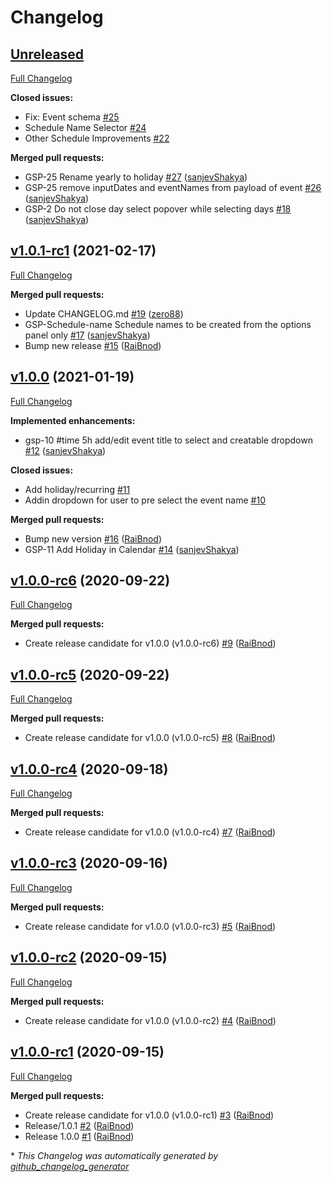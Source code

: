 # Changelog

## [Unreleased](https://github.com/NubeIO/grafana-schedule-panel/tree/HEAD)

[Full Changelog](https://github.com/NubeIO/grafana-schedule-panel/compare/v1.0.1-rc1...HEAD)

**Closed issues:**

- Fix: Event schema [\#25](https://github.com/NubeIO/grafana-schedule-panel/issues/25)
- Schedule Name Selector [\#24](https://github.com/NubeIO/grafana-schedule-panel/issues/24)
- Other Schedule Improvements [\#22](https://github.com/NubeIO/grafana-schedule-panel/issues/22)

**Merged pull requests:**

- GSP-25 Rename yearly to holiday [\#27](https://github.com/NubeIO/grafana-schedule-panel/pull/27) ([sanjevShakya](https://github.com/sanjevShakya))
- GSP-25 remove inputDates and eventNames from payload of event [\#26](https://github.com/NubeIO/grafana-schedule-panel/pull/26) ([sanjevShakya](https://github.com/sanjevShakya))
- GSP-2 Do not close day select popover while selecting days [\#18](https://github.com/NubeIO/grafana-schedule-panel/pull/18) ([sanjevShakya](https://github.com/sanjevShakya))

## [v1.0.1-rc1](https://github.com/NubeIO/grafana-schedule-panel/tree/v1.0.1-rc1) (2021-02-17)

[Full Changelog](https://github.com/NubeIO/grafana-schedule-panel/compare/v1.0.0...v1.0.1-rc1)

**Merged pull requests:**

- Update CHANGELOG.md [\#19](https://github.com/NubeIO/grafana-schedule-panel/pull/19) ([zero88](https://github.com/zero88))
- GSP-Schedule-name Schedule names to be created from the options panel only [\#17](https://github.com/NubeIO/grafana-schedule-panel/pull/17) ([sanjevShakya](https://github.com/sanjevShakya))
- Bump new release [\#15](https://github.com/NubeIO/grafana-schedule-panel/pull/15) ([RaiBnod](https://github.com/RaiBnod))

## [v1.0.0](https://github.com/NubeIO/grafana-schedule-panel/tree/v1.0.0) (2021-01-19)

[Full Changelog](https://github.com/NubeIO/grafana-schedule-panel/compare/v1.0.0-rc6...v1.0.0)

**Implemented enhancements:**

- gsp-10 \#time 5h add/edit event title to select and creatable dropdown [\#12](https://github.com/NubeIO/grafana-schedule-panel/pull/12) ([sanjevShakya](https://github.com/sanjevShakya))

**Closed issues:**

- Add holiday/recurring [\#11](https://github.com/NubeIO/grafana-schedule-panel/issues/11)
- Addin dropdown for user to pre select the event name [\#10](https://github.com/NubeIO/grafana-schedule-panel/issues/10)

**Merged pull requests:**

- Bump new version [\#16](https://github.com/NubeIO/grafana-schedule-panel/pull/16) ([RaiBnod](https://github.com/RaiBnod))
- GSP-11 Add Holiday in Calendar [\#14](https://github.com/NubeIO/grafana-schedule-panel/pull/14) ([sanjevShakya](https://github.com/sanjevShakya))

## [v1.0.0-rc6](https://github.com/NubeIO/grafana-schedule-panel/tree/v1.0.0-rc6) (2020-09-22)

[Full Changelog](https://github.com/NubeIO/grafana-schedule-panel/compare/v1.0.0-rc5...v1.0.0-rc6)

**Merged pull requests:**

- Create release candidate for v1.0.0 \(v1.0.0-rc6\) [\#9](https://github.com/NubeIO/grafana-schedule-panel/pull/9) ([RaiBnod](https://github.com/RaiBnod))

## [v1.0.0-rc5](https://github.com/NubeIO/grafana-schedule-panel/tree/v1.0.0-rc5) (2020-09-22)

[Full Changelog](https://github.com/NubeIO/grafana-schedule-panel/compare/v1.0.0-rc4...v1.0.0-rc5)

**Merged pull requests:**

- Create release candidate for v1.0.0 \(v1.0.0-rc5\) [\#8](https://github.com/NubeIO/grafana-schedule-panel/pull/8) ([RaiBnod](https://github.com/RaiBnod))

## [v1.0.0-rc4](https://github.com/NubeIO/grafana-schedule-panel/tree/v1.0.0-rc4) (2020-09-18)

[Full Changelog](https://github.com/NubeIO/grafana-schedule-panel/compare/v1.0.0-rc3...v1.0.0-rc4)

**Merged pull requests:**

- Create release candidate for v1.0.0 \(v1.0.0-rc4\) [\#7](https://github.com/NubeIO/grafana-schedule-panel/pull/7) ([RaiBnod](https://github.com/RaiBnod))

## [v1.0.0-rc3](https://github.com/NubeIO/grafana-schedule-panel/tree/v1.0.0-rc3) (2020-09-16)

[Full Changelog](https://github.com/NubeIO/grafana-schedule-panel/compare/v1.0.0-rc2...v1.0.0-rc3)

**Merged pull requests:**

- Create release candidate for v1.0.0 \(v1.0.0-rc3\) [\#5](https://github.com/NubeIO/grafana-schedule-panel/pull/5) ([RaiBnod](https://github.com/RaiBnod))

## [v1.0.0-rc2](https://github.com/NubeIO/grafana-schedule-panel/tree/v1.0.0-rc2) (2020-09-15)

[Full Changelog](https://github.com/NubeIO/grafana-schedule-panel/compare/v1.0.0-rc1...v1.0.0-rc2)

**Merged pull requests:**

- Create release candidate for v1.0.0 \(v1.0.0-rc2\) [\#4](https://github.com/NubeIO/grafana-schedule-panel/pull/4) ([RaiBnod](https://github.com/RaiBnod))

## [v1.0.0-rc1](https://github.com/NubeIO/grafana-schedule-panel/tree/v1.0.0-rc1) (2020-09-15)

[Full Changelog](https://github.com/NubeIO/grafana-schedule-panel/compare/9496bd6b36e48e814d6fed5a59f2fd23316f0d4e...v1.0.0-rc1)

**Merged pull requests:**

- Create release candidate for v1.0.0 \(v1.0.0-rc1\) [\#3](https://github.com/NubeIO/grafana-schedule-panel/pull/3) ([RaiBnod](https://github.com/RaiBnod))
- Release/1.0.1 [\#2](https://github.com/NubeIO/grafana-schedule-panel/pull/2) ([RaiBnod](https://github.com/RaiBnod))
- Release 1.0.0 [\#1](https://github.com/NubeIO/grafana-schedule-panel/pull/1) ([RaiBnod](https://github.com/RaiBnod))



\* *This Changelog was automatically generated by [github_changelog_generator](https://github.com/github-changelog-generator/github-changelog-generator)*
